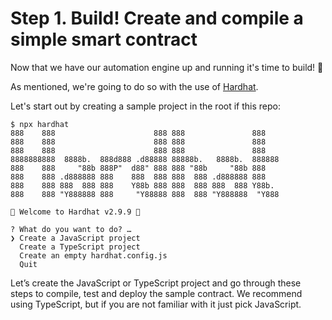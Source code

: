 # Step 1. Build! Create and compile a simple smart contract

Now that we have our automation engine up and running it's time to build! 🚀

As mentioned, we're going to do so with the use of [Hardhat](https://hardhat.org/hardhat-runner/docs/getting-started).

Let's start out by creating a sample project in the root if this repo:

```shell
$ npx hardhat
888    888                      888 888               888
888    888                      888 888               888
888    888                      888 888               888
8888888888  8888b.  888d888 .d88888 88888b.   8888b.  888888
888    888     "88b 888P"  d88" 888 888 "88b     "88b 888
888    888 .d888888 888    888  888 888  888 .d888888 888
888    888 888  888 888    Y88b 888 888  888 888  888 Y88b.
888    888 "Y888888 888     "Y88888 888  888 "Y888888  "Y888

👷 Welcome to Hardhat v2.9.9 👷‍

? What do you want to do? …
❯ Create a JavaScript project
  Create a TypeScript project
  Create an empty hardhat.config.js
  Quit
```

Let’s create the JavaScript or TypeScript project and go through these steps to compile,
test and deploy the sample contract.
We recommend using TypeScript, but if you are not familiar with it just pick JavaScript.
